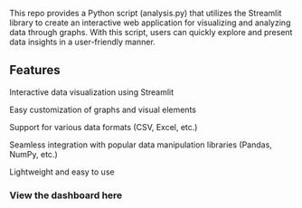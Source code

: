 This repo provides a Python script (analysis.py) that utilizes the Streamlit library to create an interactive web application for visualizing and analyzing data through graphs.
With this script, users can quickly explore and present data insights in a user-friendly manner.

## Features

Interactive data visualization using Streamlit

Easy customization of graphs and visual elements

Support for various data formats (CSV, Excel, etc.)

Seamless integration with popular data manipulation libraries (Pandas, NumPy, etc.)

Lightweight and easy to use 

### View the dashboard here
